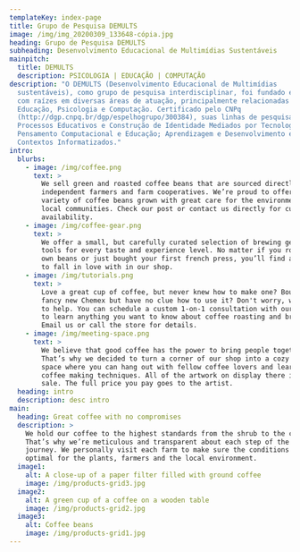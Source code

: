```yaml
---
templateKey: index-page
title: Grupo de Pesquisa DEMULTS
image: /img/img_20200309_133648-cópia.jpg
heading: Grupo de Pesquisa DEMULTS
subheading: Desenvolvimento Educacional de Multimídias Sustentáveis
mainpitch:
  title: DEMULTS
  description: PSICOLOGIA | EDUCAÇÃO | COMPUTAÇÃO
description: "O DEMULTS (Desenvolvimento Educacional de Multimídias
  sustentáveis), como grupo de pesquisa interdisciplinar, foi fundado em 2012,
  com raízes em diversas áreas de atuação, principalmente relacionadas a
  Educação, Psicologia e Computação. Certificado pelo CNPq
  (http://dgp.cnpq.br/dgp/espelhogrupo/300384), suas linhas de pesquisa são:
  Processos Educativos e Construção de Identidade Mediados por Tecnologias;
  Pensamento Computacional e Educação; Aprendizagem e Desenvolvimento em
  Contextos Informatizados."
intro:
  blurbs:
    - image: /img/coffee.png
      text: >
        We sell green and roasted coffee beans that are sourced directly from
        independent farmers and farm cooperatives. We’re proud to offer a
        variety of coffee beans grown with great care for the environment and
        local communities. Check our post or contact us directly for current
        availability.
    - image: /img/coffee-gear.png
      text: >
        We offer a small, but carefully curated selection of brewing gear and
        tools for every taste and experience level. No matter if you roast your
        own beans or just bought your first french press, you’ll find a gadget
        to fall in love with in our shop.
    - image: /img/tutorials.png
      text: >
        Love a great cup of coffee, but never knew how to make one? Bought a
        fancy new Chemex but have no clue how to use it? Don't worry, we’re here
        to help. You can schedule a custom 1-on-1 consultation with our baristas
        to learn anything you want to know about coffee roasting and brewing.
        Email us or call the store for details.
    - image: /img/meeting-space.png
      text: >
        We believe that good coffee has the power to bring people together.
        That’s why we decided to turn a corner of our shop into a cozy meeting
        space where you can hang out with fellow coffee lovers and learn about
        coffee making techniques. All of the artwork on display there is for
        sale. The full price you pay goes to the artist.
  heading: intro
  description: desc intro
main:
  heading: Great coffee with no compromises
  description: >
    We hold our coffee to the highest standards from the shrub to the cup.
    That’s why we’re meticulous and transparent about each step of the coffee’s
    journey. We personally visit each farm to make sure the conditions are
    optimal for the plants, farmers and the local environment.
  image1:
    alt: A close-up of a paper filter filled with ground coffee
    image: /img/products-grid3.jpg
  image2:
    alt: A green cup of a coffee on a wooden table
    image: /img/products-grid2.jpg
  image3:
    alt: Coffee beans
    image: /img/products-grid1.jpg
---
```

